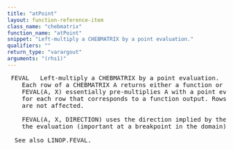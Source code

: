 ```yaml
---
title: "atPoint"
layout: function-reference-item
class_name: "chebmatrix"
function_name: "atPoint"
snippet: "Left-multiply a CHEBMATRIX by a point evaluation."
qualifiers: ""
return_type: "varargout"
arguments: "(rhs1)"
---
```


<pre class="help-text"> FEVAL   Left-multiply a CHEBMATRIX by a point evaluation.
    Each row of a CHEBMATRIX A returns either a function or a scalar value.
    FEVAL(A, X) essentially pre-multiplies A with a point evaluation functional
    for each row that corresponds to a function output. Rows with scalar outputs
    are not affected.
 
    FEVAL(A, X, DIRECTION) uses the direction implied by the third argument for
    the evaluation (important at a breakpoint in the domain).
 
  See also LINOP.FEVAL. 
</pre>